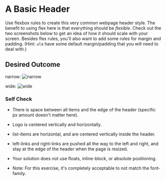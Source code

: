 # A Basic Header

Use flexbox rules to create this very common webpage header style. The benefit
to using flex here is that everything should be _flexible_. Check out the two
screenshots below to get an idea of how it should scale with your screen.
Besides flex rules, you'll also want to add some rules for margin and padding.
(Hint: `ul`s have some default margin/padding that you will need to deal with.)

## Desired Outcome

narrow: ![narrow](./desired-outcome-narrow.png)

wide: ![wide](./desired-outcome-wide.png)

### Self Check

- There is space between all items and the edge of the header (specific px
  amount doesn't matter here).
- Logo is centered vertically and horizontally.
- list-items are horizontal, and are centered vertically inside the header.
- left-links and right-links are pushed all the way to the left and right, and
  stay at the edge of the header when the page is resized.
- Your solution does not use floats, inline-block, or absolute positioning.

- Note: For this exercise, it's completely acceptable to not match the
  font-family.

